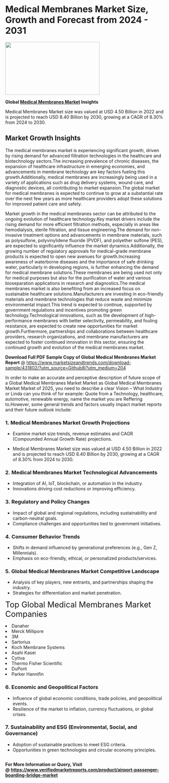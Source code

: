 <H1>Medical Membranes Market Size, Growth and Forecast from 2024 - 2031</H1><img class="aligncenter size-medium wp-image-584254" src="https://thirdeyenews.in/wp-content/uploads/2024/09/Global-Market-Research-300x168.jpeg" alt="" width="300" height="168" /><p><strong>Global&nbsp;<a href="https://www.marketsizeandtrends.com/download-sample/431802/?utm_source=Github8j?utm_medium=204">Medical Membranes Market</a> Insights</strong></p><p>Medical Membranes Market size was valued at USD 4.50 Billion in 2022 and is projected to reach USD 8.40 Billion by 2030, growing at a CAGR of 8.30% from 2024 to 2030.</p><p><h2>Market Growth Insights</h2> <p>The medical membranes market is experiencing significant growth, driven by rising demand for advanced filtration technologies in the healthcare and biotechnology sectors.The increasing prevalence of chronic diseases, the expansion of healthcare infrastructure in emerging economies, and advancements in membrane technology are key factors fueling this growth.Additionally, medical membranes are increasingly being used in a variety of applications such as drug delivery systems, wound care, and diagnostic devices, all contributing to market expansion.The global market for medical membranes is expected to continue to grow at a substantial rate over the next few years as more healthcare providers adopt these solutions for improved patient care and safety.</p> <p>Market growth in the medical membranes sector can be attributed to the ongoing evolution of healthcare technology.Key market drivers include the rising demand for more efficient filtration methods, especially in areas like hemodialysis, sterile filtration, and tissue engineering.The demand for non-invasive treatment options and advancements in membrane materials, such as polysulfone, polyvinylidene fluoride (PVDF), and polyether sulfone (PES), are expected to significantly influence the market dynamics.Additionally, the growing number of regulatory approvals for medical-grade membrane products is expected to open new avenues for growth.Increasing awareness of waterborne diseases and the importance of safe drinking water, particularly in developing regions, is further enhancing the demand for medical membrane solutions.These membranes are being used not only for medical purposes but also for the purification of water and various bioseparation applications in research and diagnostics.The medical membranes market is also benefiting from an increased focus on sustainable healthcare solutions.Manufacturers are investing in eco-friendly materials and membrane technologies that reduce waste and minimize environmental impact.This trend is expected to continue, supported by government regulations and incentives promoting green technology.Technological innovations, such as the development of high-performance membranes with better selectivity, permeability, and fouling resistance, are expected to create new opportunities for market growth.Furthermore, partnerships and collaborations between healthcare providers, research organizations, and membrane manufacturers are expected to foster continued innovation in this sector, ensuring the continued growth and evolution of the medical membranes market.<p><span class=""><strong>Download Full PDF Sample Copy of Global Medical Membranes Market Report</strong> @ <a href="https://www.marketsizeandtrends.com/download-sample/431802/?utm_source=Github8j?utm_medium=204" target="_blank">https://www.marketsizeandtrends.com/download-sample/431802/?utm_source=Github8j?utm_medium=204</a></span></p><p>In order to make an accurate and perceptive description of future scope of a Global&nbsp;Medical Membranes Market Market as Global&nbsp;Medical Membranes Market Market of 2025, you need to describe a clear Vision &ndash; What Industry or Linda can you think of for example: Quote from a Technology, healthcare, automotive, renewable energy, name the market you are Reffering to.However, some general trends and factors usually impact market reports and their future outlook include:</p><h3>1.&nbsp;<strong>Medical Membranes Market Growth Projections</strong></h3><ul><li>Examine market size trends, revenue estimates and CAGR (Compounded Annual Growth Rate) projections.</li><li><p>Medical Membranes Market size was valued at USD 4.50 Billion in 2022 and is projected to reach USD 8.40 Billion by 2030, growing at a CAGR of 8.30% from 2024 to 2030.</p></li></ul><h3>2.&nbsp;<strong>Medical Membranes Market Technological Advancements</strong></h3><ul><li>Integration of AI, IoT, blockchain, or automation in the industry.</li><li>Innovations driving cost reductions or improving efficiency.</li></ul><h3>3.&nbsp;<strong>Regulatory and Policy Changes</strong></h3><ul><li>Impact of global and regional regulations, including sustainability and carbon-neutral goals.</li><li>Compliance challenges and opportunities tied to government initiatives.</li></ul><h3>4.&nbsp;<strong>Consumer Behavior Trends</strong></h3><ul><li>Shifts in demand influenced by generational preferences (e.g., Gen Z, Millennials).</li><li>Emphasis on eco-friendly, ethical, or personalized products/services.</li></ul><h3>5.&nbsp;<strong>Global Medical Membranes Market Competitive Landscape</strong></h3><ul><li>Analysis of key players, new entrants, and partnerships shaping the industry.</li><li>Strategies for differentiation and market penetration.</li></ul><p data-pm-slice="1 1 []"><span style="color: inherit; font-family: inherit; font-size: 25px;">Top Global Medical Membranes Market Companies</span></p><div class="" data-test-id=""><p><li>Danaher</li><li> Merck Millipore</li><li> 3M</li><li> Sartorius</li><li> Koch Membrane Systems</li><li> Asahi Kasei</li><li> Cytiva</li><li> Thermo Fisher Scientific</li><li> DuPont</li><li> Parker Hannifin</li></p></div><h3>6.&nbsp;<strong>Economic and Geopolitical Factors</strong></h3><ul><li>Influence of global economic conditions, trade policies, and geopolitical events.</li><li>Resilience of the market to inflation, currency fluctuations, or global crises.</li></ul><h3>7.&nbsp;<strong>Sustainability and ESG (Environmental, Social, and Governance)</strong></h3><ul><li>Adoption of sustainable practices to meet ESG criteria.</li><li>Opportunities in green technologies and circular economy principles.</li></ul><h2><strong style="font-size: 14px;">For More Information or Query, Visit @&nbsp;</strong><a style="background-color: #ffffff; font-size: 14px;" href="https://www.marketsizeandtrends.com/report/medical-membranes-market/" target="_blank">https://www.verifiedmarketreports.com/product/airport-passenger-boarding-bridge-market</a></h2>